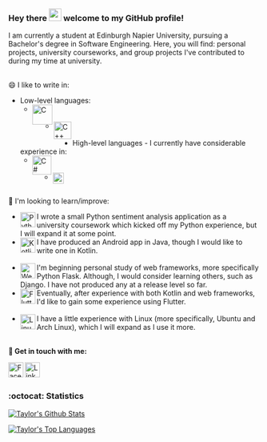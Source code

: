 ### Hey there <img src="https://media.giphy.com/media/hvRJCLFzcasrR4ia7z/giphy.gif" width="25px"> welcome to my GitHub profile!

I am currently a student at Edinburgh Napier University, pursuing a Bachelor's degree in Software Engineering. Here, you will find: personal projects, university courseworks, and group projects I've contributed to during my time at university.
<br/><br/>

😄 I like to write in:
* Low-level languages:
	* <img align="left" alt="C" width="40px" src="https://cdn.iconscout.com/icon/free/png-512/c-programming-569564.png"/><br/><br/>
	* <img align="left" alt="C++" width="35px" src="https://upload.wikimedia.org/wikipedia/commons/1/18/ISO_C%2B%2B_Logo.svg"/><br/><br/>
* High-level languages - I currently have considerable experience in:
	* <img align="left" alt="C#" width="38px" src="https://upload.wikimedia.org/wikipedia/commons/7/7a/C_Sharp_logo.svg"/><br/><br/>
	* <img align="left" alt="Java" width="22px" src="https://upload.wikimedia.org/wikipedia/de/e/e1/Java-Logo.svg"/><br/><br/>

🤔 I'm looking to learn/improve:
* <img align="left" alt="Python" width="30px" src="https://images.ctfassets.net/tvfg2m04ppj4/C1kxD19GTGr2UPntsColF/6b3a4b2655021507fc36dbde7b6b2697/Python-logo-notext.svg_.png?w=800"/>I wrote a small Python sentiment analysis application as a university coursework which kicked off my Python experience, but I will expand it at some point.
* <img align="left" alt="Kotlin" width="30px" src="https://upload.wikimedia.org/wikipedia/commons/7/74/Kotlin-logo.svg"/>I have produced an Android app in Java, though I would like to write one in Kotlin.</br></br>
* <img align="left" alt="Web Frameworks" width="30px" src="https://upload.wikimedia.org/wikipedia/commons/5/5e/%C3%86toms_-_Earth.svg"/>I'm beginning personal study of web frameworks, more specifically Python Flask. Although, I would consider learning others, such as Django. I have not produced any at a release level so far. 
* <img align="left" alt="Flutter" width="30px" src="https://seeklogo.com/images/F/flutter-logo-5086DD11C5-seeklogo.com.png"/>Eventually, after experience with both Kotlin and web frameworks, I'd like to gain some experience using Flutter.</br></br>
* <img align="left" alt="Linux" width="30px" src="https://cdn4.iconfinder.com/data/icons/logo-brand/512/linux_operating_system_logo-512.png"/>I have a little experience with Linux (more specifically, Ubuntu and Arch Linux), which I will expand as I use it more.
</br></br>

__💬 Get in touch with me:__

[<img align="left" alt="Facebook" width="30px" src="https://cdn.jsdelivr.net/npm/simple-icons@v3/icons/facebook.svg"/>][facebook]
[<img align="left" alt="LinkedIn" width="30px" src="https://cdn.jsdelivr.net/npm/simple-icons@v3/icons/linkedin.svg"/>][linkedin]

[facebook]: https://www.facebook.com/taylorc1009
[linkedin]: https://www.linkedin.com/in/taylor-courtney-27a70019b
<br/></br>

### :octocat: Statistics
[![Taylor's Github Stats](https://github-readme-stats.vercel.app/api?username=taylorc1009&show_icons=true&count_private=true&include_all_commits=true&theme=radical)](https://google.com)

[![Taylor's Top Languages](https://github-readme-stats.vercel.app/api/top-langs/?username=taylorc1009&layout=compact&line_height=50&theme=radical)](https://github.com/anuraghazra/github-readme-stats)